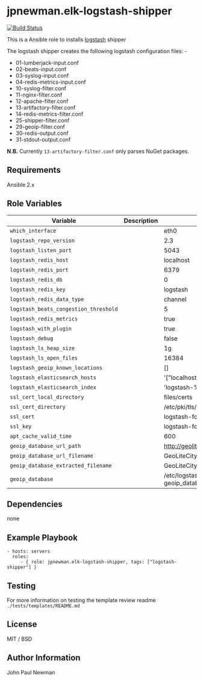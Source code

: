 # jpnewman.elk-logstash-shipper

[![Build Status](https://travis-ci.org/jpnewman/ansible-role-elk-logstash-shipper.svg?branch=master)](https://travis-ci.org/jpnewman/ansible-role-elk-logstash-shipper)

This is a Ansible role to installs [logstash](https://www.elastic.co/products/logstash) shipper

The logstash shipper creates the following logstash configuration files: -

- 01-lumberjack-input.conf
- 02-beats-input.conf
- 03-syslog-input.conf
- 04-redis-metrics-input.conf
- 10-syslog-filter.conf
- 11-nginx-filter.conf
- 12-apache-filter.conf
- 13-artifactory-filter.conf
- 14-redis-metrics-filter.conf
- 25-shipper-filter.conf
- 29-geoip-filter.conf
- 30-redis-output.conf
- 31-stdout-output.conf

**N.B.** Currently ```13-artifactory-filter.conf``` only parses NuGet packages.

## Requirements

Ansible 2.x

## Role Variables

|Variable|Description|Default|
|---|---|---|
|```which_interface```||eth0|
|```logstash_repo_version```||2.3|
|```logstash_listen_port```||5043|
|```logstash_redis_host```||localhost|
|```logstash_redis_port```||6379|
|```logstash_redis_db```||0|
|```logstash_redis_key```||logstash|
|```logstash_redis_data_type```||channel|
|```logstash_beats_congestion_threshold```||5|
|```logstash_redis_metrics```||true|
|```logstash_with_plugin```||true|
|```logstash_debug```||false|
|```logstash_ls_heap_size```||1g|
|```logstash_ls_open_files```||16384|
|```logstash_geoip_known_locations```||[]|
|```logstash_elasticsearch_hosts```||'["localhost:9200"]'|
|```logstash_elasticsearch_index```||'logstash-%{+YYYY.MM.dd}'|
|```ssl_cert_local_directory```||files/certs|
|```ssl_cert_directory```||/etc/pki/tls/certs|
|```ssl_cert```||logstash-forwarder.crt|
|```ssl_key```||logstash-forwarder.key|
|```apt_cache_valid_time```||600|
|```geoip_database_url_path```||http://geolite.maxmind.com/download/geoip/database|
|```geoip_database_url_filename```||GeoLiteCity.dat.gz|
|```geoip_database_extracted_filename```||GeoLiteCity.dat|
|```geoip_database```||/etc/logstash/geoip/{{ geoip_database_extracted_filename }}|

## Dependencies

none

## Example Playbook

    - hosts: servers
      roles:
         - { role: jpnewman.elk-logstash-shipper, tags: ["logstash-shipper"] }

## Testing

For more information on testing the template review readme ```./tests/templates/README.md```

## License

MIT / BSD

## Author Information

John Paul Newman
